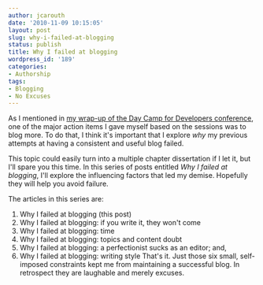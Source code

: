 ```yaml
---
author: jcarouth
date: '2010-11-09 10:15:05'
layout: post
slug: why-i-failed-at-blogging
status: publish
title: Why I failed at blogging
wordpress_id: '189'
categories:
- Authorship
tags:
- Blogging
- No Excuses
---
```


As I mentioned in [my wrap-up of the Day Camp for Developers
conference](http://carouth.com/2010/11/06/day-camp-4-developers-wrap-up/), one
of the major action items I gave myself based on the sessions was to blog
more. To do that, I think it's important that I explore _why_ my previous
attempts at having a consistent and useful blog failed.

This topic could easily turn into a multiple chapter dissertation if I let it,
but I'll spare you this time. In this series of posts entitled _Why I failed
at blogging_, I'll explore the influencing factors that led my demise.
Hopefully they will help you avoid failure.

The articles in this series are:

  1. Why I failed at blogging (this post)
  2. Why I failed at blogging: if you write it, they won't come
  3. Why I failed at blogging: time
  4. Why I failed at blogging: topics and content doubt
  5. Why I failed at blogging: a perfectionist sucks as an editor; and,
  6. Why I failed at blogging: writing style
That's it. Just those six small, self-imposed constraints kept me from
maintaining a successful blog. In retrospect they are laughable and merely
excuses.


